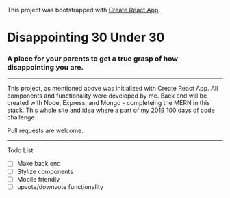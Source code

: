 This project was bootstrapped with [Create React App](https://github.com/facebook/create-react-app).

# Disappointing 30 Under 30
### A place for your parents to get a true grasp of how disappointing you are. 
___

This project, as mentioned above was initialized with Create React App. All components and functionality were developed by me. Back end will be created with Node, Express, and Mongo - completeing the MERN in this stack. This whole site and idea where a part of my 2019 100 days of code challenge. 

Pull requests are welcome. 

___

Todo List 
- [ ] Make back end
- [ ] Stylize components
- [ ] Mobile friendly
- [ ] upvote/downvote functionality
